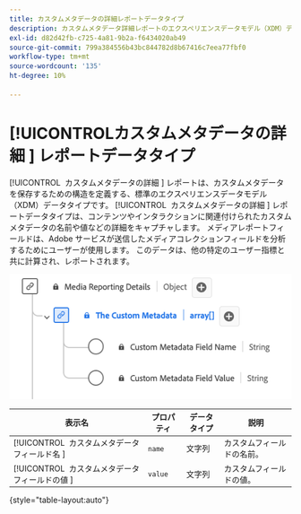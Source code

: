 ```yaml
---
title: カスタムメタデータの詳細レポートデータタイプ
description: カスタムメタデータ詳細レポートのエクスペリエンスデータモデル（XDM）データタイプについて説明します。
exl-id: d82d42fb-c725-4a81-9b2a-f6434020ab49
source-git-commit: 799a384556b43bc844782d8b67416c7eea77fbf0
workflow-type: tm+mt
source-wordcount: '135'
ht-degree: 10%

---
```


# [!UICONTROL &#x200B; カスタムメタデータの詳細 &#x200B;] レポートデータタイプ

[!UICONTROL &#x200B; カスタムメタデータの詳細 &#x200B;] レポートは、カスタムメタデータを保存するための構造を定義する、標準のエクスペリエンスデータモデル（XDM）データタイプです。 [!UICONTROL &#x200B; カスタムメタデータの詳細 &#x200B;] レポートデータタイプは、コンテンツやインタラクションに関連付けられたカスタムメタデータの名前や値などの詳細をキャプチャします。 メディアレポートフィールドは、Adobe サービスが送信したメディアコレクションフィールドを分析するためにユーザーが使用します。 このデータは、他の特定のユーザー指標と共に計算され、レポートされます。

![ カスタムメタデータの詳細レポートデータタイプの図。](../images/data-types/the-custom-metadata-reporting.png)

| 表示名 | プロパティ | データタイプ | 説明 |
|--------------------------------------------|------------------|-----------|-----------------------------------------|
| [!UICONTROL &#x200B; カスタムメタデータフィールド名 &#x200B;] | `name` | 文字列 | カスタムフィールドの名前。 |
| [!UICONTROL &#x200B; カスタムメタデータフィールドの値 &#x200B;] | `value` | 文字列 | カスタムフィールドの値。 |

{style="table-layout:auto"}
